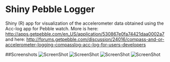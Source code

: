 # Shiny Pebble Logger

Shiny (R) app for visualization of the accelerometer data obtained using the Acc-log app for Pebble watch. More is here: 
http://apps.getpebble.com/en_US/application/530867e0fa74421daa0002a7
and here:
http://forums.getpebble.com/discussion/24016/compass-and-or-accelerometer-logging-compasslog-acc-log-for-users-developers 


##Screenshots
![ScreenShot](http://69.12.64.56/data/accelog.png)
![ScreenShot](http://69.12.64.56/data/accelog1.png)
![ScreenShot](https://raw.github.com/istealth/ShinyPebbleLogger/master/accelog.png)
![ScreenShot](https://raw.github.com/istealth/ShinyPebbleLogger/master/accelog1.png)


